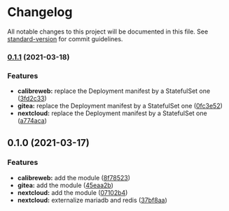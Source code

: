# Changelog

All notable changes to this project will be documented in this file. See [standard-version](https://github.com/conventional-changelog/standard-version) for commit guidelines.

### [0.1.1](https://github.com/tmorin/homecloud-kustomize/compare/v0.1.0...v0.1.1) (2021-03-18)


### Features

* **calibreweb:** replace the Deployment manifest by a StatefulSet one ([3fd2c33](https://github.com/tmorin/homecloud-kustomize/commit/3fd2c336dee2b39673ae178ddae2cb096e735fbc))
* **gitea:** replace the Deployment manifest by a StatefulSet one ([0fc3e52](https://github.com/tmorin/homecloud-kustomize/commit/0fc3e52aed1a5e8f022c7e45c97a1467074c8d25))
* **nextcloud:** replace the Deployment manifest by a StatefulSet one ([a774aca](https://github.com/tmorin/homecloud-kustomize/commit/a774aca44e73df8787050e88fbbf79e81809ce32))

## 0.1.0 (2021-03-17)


### Features

* **calibreweb:** add the module ([8f78523](https://github.com/tmorin/homecloud-kustomize/commit/8f78523b95f6d2332ea0e713ad5ec494e45ad08d))
* **gitea:** add the module ([45eaa2b](https://github.com/tmorin/homecloud-kustomize/commit/45eaa2bee8a0336bc9873a3f323b019165564498))
* **nextcloud:** add the module ([07102b4](https://github.com/tmorin/homecloud-kustomize/commit/07102b45ed4bbcb19a96377b7932079b5552e29c))
* **nextcloud:** externalize mariadb and redis ([37bf8aa](https://github.com/tmorin/homecloud-kustomize/commit/37bf8aa6dbce744338ffe697cdf12c16440f68bc))
